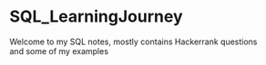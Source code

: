 # SQL_LearningJourney
Welcome to my SQL notes,  mostly contains Hackerrank questions and some of my examples
